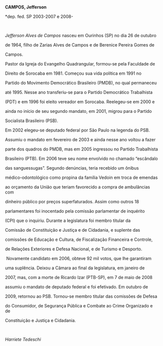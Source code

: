 **CAMPOS, Jefferson**



\*dep. fed. SP 2003-2007 e 2008-



 



*Jefferson Alves de Campos* nasceu em Ourinhos (SP) no dia 26 de outubro

de 1964, filho de Zarias Alves de Campos e de Berenice Pereira Gomes de

Campos.



Pastor da Igreja do Evangelho Quadrangular, formou-se pela Faculdade de

Direito de Sorocaba em 1981. Começou sua vida política em 1991 no

Partido do Movimento Democrático Brasileiro (PMDB), no qual permaneceu

até 1995. Nesse ano transferiu-se para o Partido Democrático Trabalhista

(PDT) e em 1996 foi eleito vereador em Sorocaba. Reelegeu-se em 2000 e

ainda no início de seu segundo mandato, em 2001, migrou para o Partido

Socialista Brasileiro (PSB).



Em 2002 elegeu-se deputado federal por São Paulo na legenda do PSB.

Assumiu o mandato em fevereiro de 2003 e ainda nesse ano voltou a fazer

parte dos quadros do PMDB, mas em 2005 ingressou no Partido Trabalhista

Brasileiro (PTB). Em 2006 teve seu nome envolvido no chamado “escândalo

das sanguessugas”. Segundo denúncias, teria recebido um ônibus

médico-odontológico como propina da família Vedoin em troca de emendas

ao orçamento da União que teriam favorecido a compra de ambulâncias com

dinheiro público por preços superfaturados. Assim como outros 18

parlamentares foi inocentado pela comissão parlamentar de inquérito

(CPI) que o inquiriu. Durante a legislatura foi membro titular da

Comissão de Constituição e Justiça e de Cidadania, e suplente das

comissões de Educação e Cultura, de Fiscalização Financeira e Controle,

de Relações Exteriores e Defesa Nacional, e de Turismo e Desporto.



 Novamente candidato em 2006, obteve 92 mil votos, que lhe garantiram

uma suplência. Deixou a Câmara ao final da legislatura, em janeiro de

2007, mas, com a morte de Ricardo Izar (PTB-SP), em 7 de maio de 2008

assumiu o mandato de deputado federal e foi efetivado. Em outubro de

2009, retornou ao PSB. Tornou-se membro titular das comissões de Defesa

do Consumidor, de Segurança Pública e Combate ao Crime Organizado e de

Constituição e Justiça e Cidadania.



           



*Harriete Tedeschi*



